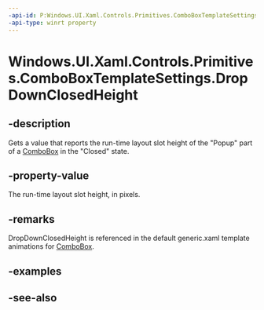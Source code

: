 ```yaml
---
-api-id: P:Windows.UI.Xaml.Controls.Primitives.ComboBoxTemplateSettings.DropDownClosedHeight
-api-type: winrt property
---
```


<!-- Property syntax
public double DropDownClosedHeight { get; }
-->

# Windows.UI.Xaml.Controls.Primitives.ComboBoxTemplateSettings.DropDownClosedHeight

## -description
Gets a value that reports the run-time layout slot height of the "Popup" part of a [ComboBox](../windows.ui.xaml.controls/combobox.md) in the "Closed" state.



## -property-value
The run-time layout slot height, in pixels.

## -remarks
DropDownClosedHeight is referenced in the default generic.xaml template animations for [ComboBox](../windows.ui.xaml.controls/combobox.md).

## -examples

## -see-also
